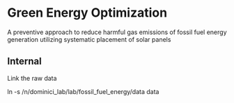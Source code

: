 # Green Energy Optimization
A preventive approach to reduce harmful gas emissions of fossil fuel energy generation utilizing systematic placement of solar panels


## Internal

Link the raw data

ln -s /n/dominici_lab/lab/fossil_fuel_energy/data data

